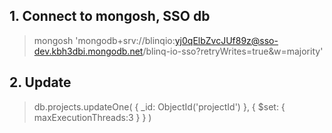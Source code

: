 ## 1. Connect to mongosh, SSO db
> mongosh 'mongodb+srv://blinqio:yj0qElbZvcJUf89z@sso-dev.kbh3dbi.mongodb.net/blinq-io-sso?retryWrites=true&w=majority'

## 2. Update
> db.projects.updateOne( { _id: ObjectId('projectId') }, { $set: { maxExecutionThreads:3 } } )
